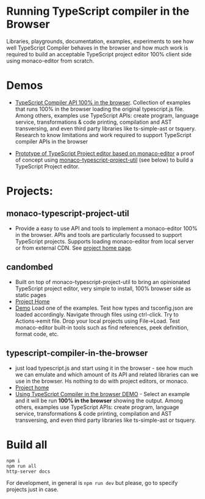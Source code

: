 # Running TypeScript compiler in the Browser

Libraries, playgrounds, documentation, examples, experiments to see how well TypeScript Compiler behaves in the browser and how much work is required to build an acceptable TypeScript project editor 100% client side using monaco-editor from scratch.

# Demos

 * [TypeScript Compiler API 100% in the browser](https://cancerberosgx.github.io/typescript-in-the-browser/typescript-compiler). Collection of examples that runs 100% in the browser loading the original typescript.js file. Among others, examples use TypeScript APIs: create program, language service, transformations & code printing, compilation and AST transversing, and even third party libraries like ts-simple-ast or tsquery. Research to know limitations and work required to support TypeScript compiler APIs in the browser

 * [Prototype of TypeScript Project editor based on monaco-editor](https://cancerberosgx.github.io/typescript-in-the-browser/candombed) a proof of concept using [monaco-typescript-project-util](https://github.com/cancerberoSgx/typescript-in-the-browser/tree/master/monaco-typescript-project-util) (see below) to build a TypeScript Project editor.

# Projects: 

## monaco-typescript-project-util

 * Provide a easy to use API and tools to implement a monaco-editor 100% in the browser. APIs and tools are particularly focussed to support TypeScript projects. Supports loading monaco-editor from local server or from external CDN. See [project home page](https://github.com/cancerberoSgx/typescript-in-the-browser/tree/master/monaco-typescript-project-util). 

## candombed

 * Built on top of monaco-typescript-project-util to bring an opinionated TypeScript project editor, very simple to install, 100% browser side as static pages 
 * [Project Home](https://github.com/cancerberoSgx/typescript-in-the-browser/tree/master/candombed)
 * [Demo](https://cancerberosgx.github.io/typescript-in-the-browser/candombed) Load one of the examples. Test how types and tsconfig.json are loaded accordingly. Navigate through files using ctrl-click. Try to Actions->emit file. Drop your local projects using File->Load. Test monaco-editor built-in tools such as find references, peek definition, format code, etc. 

## typescript-compiler-in-the-browser

 * just load typescript.js and start using it in the browser - see how much we can emulate and which amount of its API and related libraries can we use in the browser. Hs nothing to do with project editors, or monaco. 
 * [Project home](https://github.com/cancerberoSgx/typescript-in-the-browser/tree/master/typescript-compiler-in-the-browser)
 * [Using TypeScript Compiler in the browser DEMO](https://cancerberosgx.github.io/typescript-in-the-browser/typescript-compiler) - Select an example and it will be run **100% in the browser** showing the output. Among others, examples use TypeScript APIs: create program, language service, transformations & code printing, compilation and AST transversing, and even third party libraries like ts-simple-ast or tsquery.  


# Build all 

```
npm i 
npm run all
http-server docs
```

For development, in general is `npm run dev` but please, go to specify projects just in case. 